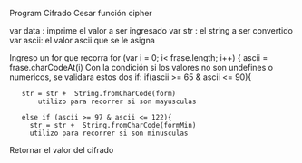Program Cifrado Cesar
función cipher

var data : imprime el valor a ser ingresado
var str : el string a ser convertido
var ascii: el valor ascii que se le asigna

Ingreso un for que recorra
  for (var i = 0; i< frase.length; i++) {
    ascii = frase.charCodeAt(i)
 Con la condición si los valores no son undefines o numericos, 
 se validara estos dos if:
       if(ascii >= 65 & ascii <= 90){

       str = str +  String.fromCharCode(form)
           utilizo para recorrer si son mayusculas

       else if (ascii >= 97 & ascii <= 122){
         str = str +  String.fromCharCode(formMin)
         utilizo para recorrer si son minusculas

Retornar el valor del cifrado